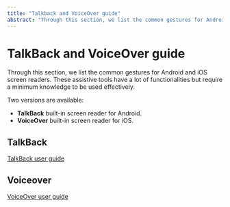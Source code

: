 ```yaml
---
title: "Talkback and VoiceOver guide"
abstract: "Through this section, we list the common gestures for Android and iOS screen readers"
---
```


# TalkBack and VoiceOver guide

Through this section, we list the common gestures for Android and iOS screen readers. These assistive tools have a lot of functionalities but require a minimum knowledge to be used effectively.

Two versions are available:
- **TalkBack** built-in screen reader for Android.
- **VoiceOver** built-in screen reader for iOS.

<div class="row">
    <div class="col-xs-12 col-md-6 col-lg-4">
        <h2 class="sr-only">TalkBack</h2>
        <a href="../android/talkback/" class="btn btn-info">
            <img src="../images/android.png" alt="">
            <div>TalkBack user guide</div>
        </a>
    </div>
    <div class="col-xs-12 col-md-6 col-lg-4">
        <h2 class="sr-only">Voiceover</h2>
        <a href="../ios/voiceover/" class="btn btn-info">
            <img src="../images/iphone.png" alt="">
            <div>VoiceOver user guide</div>
        </a>
    </div>
</div>
